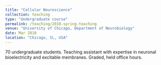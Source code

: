 ```yaml
---
title: "Cellular Neuroscience"
collection: teaching
type: "Undergraduate course"
permalink: /teaching/2018-spring-teaching
venue: "University of Chicago, Department of Neurobiology"
date: Mar 2018
location: "Chicago, IL, USA"
---
```


70 undergraduate students. Teaching assistant with expertise in neuronal bioelectricity and excitable membranes. Graded, held office hours.


